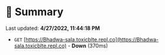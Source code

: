 # 📖 Summary
Last updated: **4/27/2022, 11:44:18 PM**

- `GET` [https://Bhadwa-sala.toxicblte.repl.co](https://Bhadwa-sala.toxicblte.repl.co) - **Down** (370ms)
